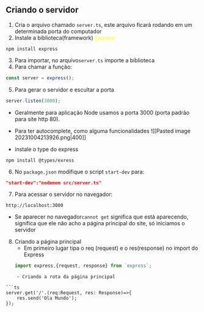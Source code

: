 ## Criando o servidor
1. Cria o arquivo chamado ``server.ts``, este arquivo ficará rodando em um determinada porta do computador
2. Instale a biblioteca(framework) <span style="color:yellow">Express</span> 

```shell
npm install express
```
3. Para importar, no arquivo``server.ts`` importe a biblioteca
4. Para chamar a função:
````ts
const server = express();
````
5. Para gerar o servidor e escultar a porta
```ts
server.listen(3000);
```
- Geralmente para aplicação Node usamos a porta 3000 (porta padrão para site http 80).
- Para ter autocomplete, como alguma funcionalidades
![[Pasted image 20231004213926.png|400]]

-  instale o type do express
	
```shell
npm install @types/exress
```
6. No ``package.json`` modifique o script ``start-dev`` para:

```json
"start-dev":"nodemom src/server.ts"
```

7. Para acessar o servidor no navegador:

```http
http://localhost:3000
```
- Se aparecer no navegador``cannot get`` significa que está aparecendo, significa que ele não acho a página principal do site, só iniciamos o servidor
8. Criando a página principal
	- Em primeiro lugar tipa o req (request) e o res(response) no import do Express
	```ts
	import express,{request, response} from `express`;
```
	- Criando a rota da página principal
	
```ts
server.get('/'.(req:Request, res: Response)=>{
	res.send('Ola Mundo');
});
```
